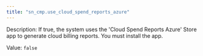 ```yaml
---
title: "sn_cmp.use_cloud_spend_reports_azure"
---
```


Description: If true, the system uses the 'Cloud Spend Reports Azure' Store app to generate cloud billing reports. You must install the app.

Value: `false`